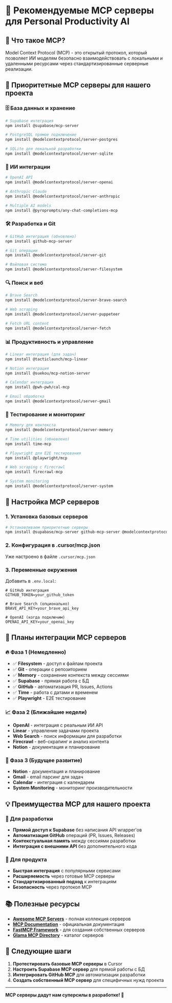 # 🔌 Рекомендуемые MCP серверы для Personal Productivity AI

## 🎯 Что такое MCP?

Model Context Protocol (MCP) - это открытый протокол, который позволяет ИИ моделям безопасно взаимодействовать с локальными и удаленными ресурсами через стандартизированные серверные реализации.

## 🚀 Приоритетные MCP серверы для нашего проекта

### 🗄️ База данных и хранение
```bash
# Supabase интеграция
npm install @supabase/mcp-server

# PostgreSQL прямое подключение
npm install @modelcontextprotocol/server-postgres

# SQLite для локальной разработки  
npm install @modelcontextprotocol/server-sqlite
```

### 🤖 ИИ интеграции
```bash
# OpenAI API
npm install @modelcontextprotocol/server-openai

# Anthropic Claude
npm install @modelcontextprotocol/server-anthropic

# Multiple AI models
npm install @pyroprompts/any-chat-completions-mcp
```

### 🛠️ Разработка и Git
```bash
# GitHub интеграция (обновлено)
npm install github-mcp-server

# Git операции
npm install @modelcontextprotocol/server-git

# Файловая система
npm install @modelcontextprotocol/server-filesystem
```

### 🔍 Поиск и веб
```bash
# Brave Search
npm install @modelcontextprotocol/server-brave-search

# Web scraping
npm install @modelcontextprotocol/server-puppeteer

# Fetch URL content
npm install @modelcontextprotocol/server-fetch
```

### 📊 Продуктивность и управление
```bash
# Linear интеграция (для задач)
npm install @tacticlaunch/mcp-linear

# Notion интеграция
npm install @suekou/mcp-notion-server

# Calendar интеграция
npm install @pwh-pwh/cal-mcp

# Email обработка
npm install @modelcontextprotocol/server-gmail
```

### 🧪 Тестирование и мониторинг
```bash
# Memory для контекста
npm install @modelcontextprotocol/server-memory

# Time utilities (обновлено)
npm install time-mcp

# Playwright для E2E тестирования
npm install @playwright/mcp

# Web scraping с Firecrawl
npm install firecrawl-mcp

# System monitoring
npm install @modelcontextprotocol/server-system
```

## 🔧 Настройка MCP серверов

### 1. Установка базовых серверов
```bash
# Устанавливаем приоритетные серверы
npm install @supabase/mcp-server github-mcp-server @modelcontextprotocol/server-filesystem @modelcontextprotocol/server-memory time-mcp @playwright/mcp firecrawl-mcp
```

### 2. Конфигурация в .cursor/mcp.json
Уже настроено в файле `.cursor/mcp.json`

### 3. Переменные окружения
Добавить в `.env.local`:
```env
# GitHub интеграция
GITHUB_TOKEN=your_github_token

# Brave Search (опционально)
BRAVE_API_KEY=your_brave_api_key

# OpenAI (когда подключим)
OPENAI_API_KEY=your_openai_key
```

## 🎯 Планы интеграции MCP серверов

### 🔥 Фаза 1 (Немедленно)
- ✅ **Filesystem** - доступ к файлам проекта
- ✅ **Git** - операции с репозиторием  
- ✅ **Memory** - сохранение контекста между сессиями
- ✅ **Supabase** - прямая работа с БД
- ✅ **GitHub** - автоматизация PR, Issues, Actions
- ✅ **Time** - работа с датами и временем
- ✅ **Playwright** - E2E тестирование

### 📈 Фаза 2 (Ближайшие недели)
- **OpenAI** - интеграция с реальным ИИ API
- **Linear** - управление задачами проекта
- **Web Search** - поиск информации для разработки
- **Firecrawl** - веб-скрапинг и анализ контента
- **Notion** - документация и планирование

### 🚀 Фаза 3 (Будущее развитие)
- **Notion** - документация и планирование
- **Gmail** - email парсинг для задач
- **Calendar** - интеграция с календарем
- **System Monitoring** - мониторинг производительности

## 💡 Преимущества MCP для нашего проекта

### 🎯 Для разработки
- **Прямой доступ к Supabase** без написания API wrapper'ов
- **Автоматизация GitHub** операций (PR, Issues, Releases)
- **Контекстуальная память** между сессиями разработки
- **Интеграция с внешними API** без дополнительного кода

### 🚀 Для продукта
- **Быстрая интеграция** с популярными сервисами
- **Расширяемость** через готовые MCP серверы
- **Стандартизированный подход** к интеграциям
- **Безопасность** через протокол MCP

## 📚 Полезные ресурсы

- **[Awesome MCP Servers](https://github.com/punkpeye/awesome-mcp-servers)** - полная коллекция серверов
- **[MCP Documentation](https://modelcontextprotocol.io/)** - официальная документация
- **[FastMCP Framework](https://github.com/jlowin/fastmcp)** - для создания собственных серверов
- **[Glama MCP Directory](https://glama.ai/mcp/servers)** - каталог серверов

## 🎯 Следующие шаги

1. **Протестировать базовые MCP серверы** в Cursor
2. **Настроить Supabase MCP сервер** для прямой работы с БД
3. **Интегрировать GitHub MCP** для автоматизации разработки
4. **Создать собственный MCP сервер** для специфичных нужд проекта

---

**MCP серверы дадут нам суперсилы в разработке! 🚀**

